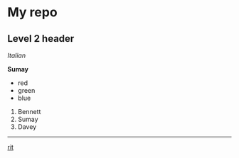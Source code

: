 # My repo

## Level 2 header

*Italian*

**Sumay**

- red
- green
- blue

1. Bennett
2. Sumay
3. Davey

---


[rit](https://www.rit.edu/)


